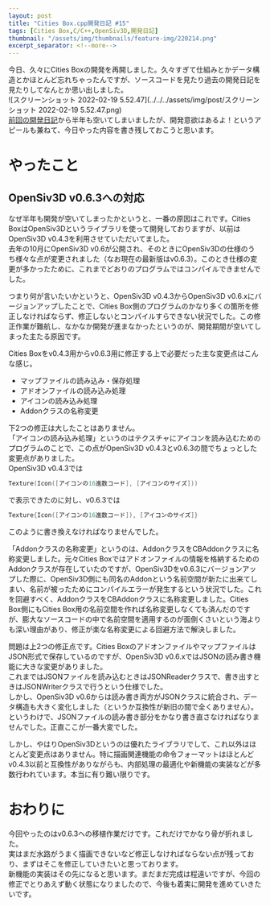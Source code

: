 ```yaml
---
layout: post
title: "Cities Box.cpp開発日記 #15"
tags: [Cities Box,C/C++,OpenSiv3D,開発日記]
thumbnail: "/assets/img/thumbnails/feature-img/220214.png"
excerpt_separator: <!--more-->
---
```


今日、久々にCities Boxの開発を再開しました。久々すぎて仕組みとかデータ構造とかほとんど忘れちゃったんですが、ソースコードを見たり過去の開発日記を見たりしてなんとか思い出しました。  
![スクリーンショット 2022-02-19 5.52.47](../../../assets/img/post/スクリーンショット 2022-02-19 5.52.47.png)  
[前回の開発日記](https://blog.yotiosoft.com/2021/09/01/Cities-Box.cpp%E9%96%8B%E7%99%BA%E6%97%A5%E8%A8%98-14.html)から半年も空いてしまいましたが、開発意欲はあるよ！というアピールも兼ねて、今日やった内容を書き残しておこうと思います。

<!--more-->  

# やったこと

## OpenSiv3D v0.6.3への対応

なぜ半年も開発が空いてしまったかというと、一番の原因はこれです。Cities BoxはOpenSiv3Dというライブラリを使って開発しておりますが、以前はOpenSiv3D v0.4.3を利用させていただいてました。  
去年の10月にOpenSiv3D v0.6が公開され、そのときにOpenSiv3Dの仕様のうち様々な点が変更されました（なお現在の最新版はv0.6.3）。このとき仕様の変更が多かったために、これまでどおりのプログラムではコンパイルできませんでした。  

つまり何が言いたいかというと、OpenSiv3D v0.4.3からOpenSiv3D v0.6.xにバージョンアップしたことで、Cities Box側のプログラムのかなり多くの箇所を修正しなければならず、修正しないとコンパイルすらできない状況でした。この修正作業が難航し、なかなか開発が進まなかったというのが、開発期間が空いてしまった主たる原因です。  

Cities Boxをv0.4.3用からv0.6.3用に修正する上で必要だった主な変更点はこんな感じ。  

- マップファイルの読み込み・保存処理
- アドオンファイルの読み込み処理
- アイコンの読み込み処理
- Addonクラスの名称変更

下2つの修正は大したことはありません。  
「アイコンの読み込み処理」というのはテクスチャにアイコンを読み込むためのプログラムのことで、この点がOpenSiv3D v0.4.3とv0.6.3の間でちょっとした変更点がありました。  
OpenSiv3D v0.4.3では  

```c++
Texture(Icon([アイコンの16進数コード], [アイコンのサイズ]))
```

で表示できたのに対し、v0.6.3では

```c++
Texture{Icon([アイコンの16進数コード]), [アイコンのサイズ]}
```

このように書き換えなければなりませんでした。  

「Addonクラスの名称変更」というのは、AddonクラスをCBAddonクラスに名称変更しました。元々Cities Boxではアドオンファイルの情報を格納するためのAddonクラスが存在していたのですが、OpenSiv3Dをv0.6.3にバージョンアップした際に、OpenSiv3D側にも同名のAddonという名前空間が新たに出来てしまい、名前が被ったためにコンパイルエラーが発生するという状況でした。これを回避すべく、AddonクラスをCBAddonクラスに名称変更しました。Cities Box側にもCities Box用の名前空間を作れば名称変更しなくても済んだのですが、膨大なソースコードの中で名前空間を適用するのが面倒くさいという海よりも深い理由があり、修正が楽な名称変更による回避方法で解決しました。  

問題は上2つの修正点です。Cities BoxのアドオンファイルやマップファイルはJSON形式で保存しているのですが、OpenSiv3D v0.6.xではJSONの読み書き機能に大きな変更がありました。  
これまではJSONファイルを読み込むときはJSONReaderクラスで、書き出すときはJSONWriterクラスで行うという仕様でした。  
しかし、OpenSiv3D v0.6からは読み書き両方がJSONクラスに統合され、データ構造も大きく変化しました（というか互換性が新旧の間で全くありません）。というわけで、JSONファイルの読み書き部分をかなり書き直さなければなりませんでした。正直ここが一番大変でした。  

しかし、やはりOpenSiv3Dというのは優れたライブラリでして、これ以外はほとんど変更点はありません。特に描画関連機能の命令フォーマットはほとんどv0.4.3以前と互換性がありながらも、内部処理の最適化や新機能の実装などが多数行われています。本当に有り難い限りです。

# おわりに

今回やったのはv0.6.3への移植作業だけです。これだけでかなり骨が折れました。  
実はまだ水路がうまく描画できないなど修正しなければならない点が残っており、まずはそこを修正していきたいと思っております。  
新機能の実装はその先になると思います。まだまだ完成は程遠いですが、今回の修正でとりあえず動く状態になりましたので、今後も着実に開発を進めていきたいです。
